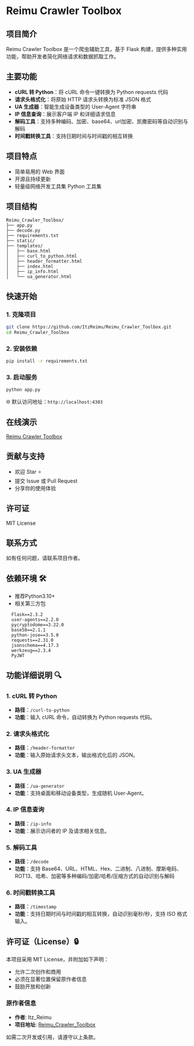 # Reimu Crawler Toolbox 

## 项目简介

Reimu Crawler Toolbox 是一个爬虫辅助工具，基于 Flask 构建，提供多种实用功能，帮助开发者简化网络请求和数据抓取工作。

## 主要功能

- **cURL 转 Python**：将 cURL 命令一键转换为 Python requests 代码
- **请求头格式化**：将原始 HTTP 请求头转换为标准 JSON 格式
- **UA 生成器**：智能生成设备类型的 User-Agent 字符串
- **IP 信息查询**：展示客户端 IP 和详细请求信息
- **解码工具**：支持多种编码、加密、base64、url加密、凯撒密码等自动识别与解码
- **时间戳转换工具**：支持日期时间与时间戳的相互转换

## 项目特点

- 简单易用的 Web 界面
- 开源且持续更新
- 轻量级网络开发工具集 Python 工具集

## 项目结构

```
Reimu_Crawler_Toolbox/
├── app.py                
├── decode.py            
├── requirements.txt      
├── static/              
├── templates/            
│   ├── base.html
│   ├── curl_to_python.html
│   ├── header_formatter.html
│   ├── index.html
│   ├── ip_info.html
│   └── ua_generator.html
```

## 快速开始

### 1. 克隆项目

```bash
git clone https://github.com/ItzReimu/Reimu_Crawler_Toolbox.git
cd Reimu_Crawler_Toolbox
```

### 2. 安装依赖

```bash
pip install -r requirements.txt
```

### 3. 启动服务

```bash
python app.py
```

🌐 默认访问地址：`http://localhost:4303`

## 在线演示

[Reimu Crawler Toolbox](https://reimucrawlertoolbox.mydreamship.org/)

## 贡献与支持

- 欢迎 Star ⭐
- 提交 Issue 或 Pull Request
- 分享你的使用体验

## 许可证

MIT License

## 联系方式

如有任何问题，请联系项目作者。


## 依赖环境 🛠️
- 推荐Python3.10+
- 相关第三方包
```
  Flask==2.3.2
  user-agents==2.2.0
  pycryptodome==3.22.0
  base58==2.1.1
  python-jose==3.5.0
  requests==2.31.0
  jsonschema==4.17.3
  werkzeug==2.3.4
  PyJWT
```


## 功能详细说明 🔍

### 1. cURL 转 Python
- **路径**：`/curl-to-python`
- **功能**：输入 cURL 命令，自动转换为 Python requests 代码。

### 2. 请求头格式化
- **路径**：`/header-formatter`
- **功能**：输入原始请求头文本，输出格式化后的 JSON。

### 3. UA 生成器
- **路径**：`/ua-generator`
- **功能**：支持桌面和移动设备类型，生成随机 User-Agent。

### 4. IP 信息查询
- **路径**：`/ip-info`
- **功能**：展示访问者的 IP 及请求相关信息。

### 5. 解码工具
- **路径**：`/decode`
- **功能**：支持 Base64、URL、HTML、Hex、二进制、八进制、摩斯电码、ROT13、哈希、加密等多种编码/加密/哈希/压缩方式的自动识别与解码

### 6. 时间戳转换工具
- **路径**：`/timestamp`
- **功能**：支持日期时间与时间戳的相互转换，自动识别毫秒/秒，支持 ISO 格式输入。

## 许可证（License）🔒

本项目采用 MIT License，并附加如下声明：

- 允许二次创作和商用
- 必须在显著位置保留原作者信息
- 鼓励开放和创新

### 原作者信息
- **作者**: Itz_Reimu
- **项目地址**: [Reimu_Crawler_Toolbox](https://github.com/ItzReimu/Reimu_Crawler_Toolbox/)

如需二次开发或引用，请遵守以上条款。
